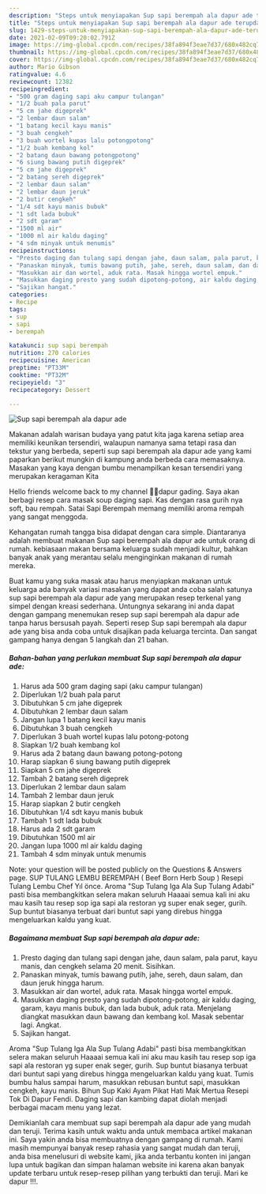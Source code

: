 ```yaml
---
description: "Steps untuk menyiapakan Sup sapi berempah ala dapur ade terupdate"
title: "Steps untuk menyiapakan Sup sapi berempah ala dapur ade terupdate"
slug: 1429-steps-untuk-menyiapakan-sup-sapi-berempah-ala-dapur-ade-terupdate
date: 2021-02-09T09:20:02.791Z
image: https://img-global.cpcdn.com/recipes/38fa894f3eae7d37/680x482cq70/sup-sapi-berempah-ala-dapur-ade-foto-resep-utama.jpg
thumbnail: https://img-global.cpcdn.com/recipes/38fa894f3eae7d37/680x482cq70/sup-sapi-berempah-ala-dapur-ade-foto-resep-utama.jpg
cover: https://img-global.cpcdn.com/recipes/38fa894f3eae7d37/680x482cq70/sup-sapi-berempah-ala-dapur-ade-foto-resep-utama.jpg
author: Mario Gibson
ratingvalue: 4.6
reviewcount: 12382
recipeingredient:
- "500 gram daging sapi aku campur tulangan"
- "1/2 buah pala parut"
- "5 cm jahe digeprek"
- "2 lembar daun salam"
- "1 batang kecil kayu manis"
- "3 buah cengkeh"
- "3 buah wortel kupas lalu potongpotong"
- "1/2 buah kembang kol"
- "2 batang daun bawang potongpotong"
- "6 siung bawang putih digeprek"
- "5 cm jahe digeprek"
- "2 batang sereh digeprek"
- "2 lembar daun salam"
- "2 lembar daun jeruk"
- "2 butir cengkeh"
- "1/4 sdt kayu manis bubuk"
- "1 sdt lada bubuk"
- "2 sdt garam"
- "1500 ml air"
- "1000 ml air kaldu daging"
- "4 sdm minyak untuk menumis"
recipeinstructions:
- "Presto daging dan tulang sapi dengan jahe, daun salam, pala parut, kayu manis, dan cengkeh selama 20 menit. Sisihkan."
- "Panaskan minyak, tumis bawang putih, jahe, sereh, daun salam, dan daun jeruk hingga harum."
- "Masukkan air dan wortel, aduk rata. Masak hingga wortel empuk."
- "Masukkan daging presto yang sudah dipotong-potong, air kaldu daging, garam, kayu manis bubuk, dan lada bubuk, aduk rata. Menjelang diangkat masukkan daun bawang dan kembang kol. Masak sebentar lagi. Angkat."
- "Sajikan hangat."
categories:
- Recipe
tags:
- sup
- sapi
- berempah

katakunci: sup sapi berempah 
nutrition: 270 calories
recipecuisine: American
preptime: "PT33M"
cooktime: "PT32M"
recipeyield: "3"
recipecategory: Dessert

---
```



![Sup sapi berempah ala dapur ade](https://img-global.cpcdn.com/recipes/38fa894f3eae7d37/680x482cq70/sup-sapi-berempah-ala-dapur-ade-foto-resep-utama.jpg)

Makanan adalah warisan budaya yang patut kita jaga karena setiap area memiliki keunikan tersendiri, walaupun namanya sama tetapi rasa dan tekstur yang berbeda, seperti sup sapi berempah ala dapur ade yang kami paparkan berikut mungkin di kampung anda berbeda cara memasaknya. Masakan yang kaya dengan bumbu menampilkan kesan tersendiri yang merupakan keragaman Kita

Hello friends welcome back to my channel 👩‍🍳dapur gading. Saya akan berbagi resep cara masak soup daging sapi. Kas dengan rasa gurih nya soft, bau rempah. Satai Sapi Berempah memang memiliki aroma rempah yang sangat menggoda.

Kehangatan rumah tangga bisa didapat dengan cara simple. Diantaranya adalah membuat makanan Sup sapi berempah ala dapur ade untuk orang di rumah. kebiasaan makan bersama keluarga sudah menjadi kultur, bahkan banyak anak yang merantau selalu menginginkan makanan di rumah mereka.

Buat kamu yang suka masak atau harus menyiapkan makanan untuk keluarga ada banyak variasi masakan yang dapat anda coba salah satunya sup sapi berempah ala dapur ade yang merupakan resep terkenal yang simpel dengan kreasi sederhana. Untungnya sekarang ini anda dapat dengan gampang menemukan resep sup sapi berempah ala dapur ade tanpa harus bersusah payah.
Seperti resep Sup sapi berempah ala dapur ade yang bisa anda coba untuk disajikan pada keluarga tercinta. Dan sangat gampang hanya dengan 5 langkah dan 21 bahan.


<!--inarticleads1-->

##### Bahan-bahan yang perlukan membuat Sup sapi berempah ala dapur ade:

1. Harus ada 500 gram daging sapi (aku campur tulangan)
1. Diperlukan 1/2 buah pala parut
1. Dibutuhkan 5 cm jahe digeprek
1. Dibutuhkan 2 lembar daun salam
1. Jangan lupa 1 batang kecil kayu manis
1. Dibutuhkan 3 buah cengkeh
1. Diperlukan 3 buah wortel kupas lalu potong-potong
1. Siapkan 1/2 buah kembang kol
1. Harus ada 2 batang daun bawang potong-potong
1. Harap siapkan 6 siung bawang putih digeprek
1. Siapkan 5 cm jahe digeprek
1. Tambah 2 batang sereh digeprek
1. Diperlukan 2 lembar daun salam
1. Tambah 2 lembar daun jeruk
1. Harap siapkan 2 butir cengkeh
1. Dibutuhkan 1/4 sdt kayu manis bubuk
1. Tambah 1 sdt lada bubuk
1. Harus ada 2 sdt garam
1. Dibutuhkan 1500 ml air
1. Jangan lupa 1000 ml air kaldu daging
1. Tambah 4 sdm minyak untuk menumis


Note: your question will be posted publicly on the Questions &amp; Answers page. SUP TULANG LEMBU BEREMPAH ( Beef Born Herb Soup ) Resepi Tulang Lembu Chef Yıl önce. Aroma &#34;Sup Tulang Iga Ala Sup Tulang Adabi&#34; pasti bisa membangkitkan selera makan seluruh Haaaai semua kali ini aku mau kasih tau resep sop iga sapi ala restoran yg super enak seger, gurih. Sup buntut biasanya terbuat dari buntut sapi yang direbus hingga mengeluarkan kaldu yang kuat. 

<!--inarticleads2-->

##### Bagaimana membuat  Sup sapi berempah ala dapur ade:

1. Presto daging dan tulang sapi dengan jahe, daun salam, pala parut, kayu manis, dan cengkeh selama 20 menit. Sisihkan.
1. Panaskan minyak, tumis bawang putih, jahe, sereh, daun salam, dan daun jeruk hingga harum.
1. Masukkan air dan wortel, aduk rata. Masak hingga wortel empuk.
1. Masukkan daging presto yang sudah dipotong-potong, air kaldu daging, garam, kayu manis bubuk, dan lada bubuk, aduk rata. Menjelang diangkat masukkan daun bawang dan kembang kol. Masak sebentar lagi. Angkat.
1. Sajikan hangat.


Aroma &#34;Sup Tulang Iga Ala Sup Tulang Adabi&#34; pasti bisa membangkitkan selera makan seluruh Haaaai semua kali ini aku mau kasih tau resep sop iga sapi ala restoran yg super enak seger, gurih. Sup buntut biasanya terbuat dari buntut sapi yang direbus hingga mengeluarkan kaldu yang kuat. Tumis bumbu halus sampai harum, masukkan rebusan buntut sapi, masukkan cengkeh, kayu manis. Bihun Sup Kaki Ayam Pikat Hati Mak Mertua Resepi Tok Di Dapur Fendi. Daging sapi dan kambing dapat diolah menjadi berbagai macam menu yang lezat. 

Demikianlah cara membuat sup sapi berempah ala dapur ade yang mudah dan teruji. Terima kasih untuk waktu anda untuk membaca artikel makanan ini. Saya yakin anda bisa membuatnya dengan gampang di rumah. Kami masih mempunyai banyak resep rahasia yang sangat mudah dan teruji, anda bisa menelusuri di website kami, jika anda terbantu konten ini jangan lupa untuk bagikan dan simpan halaman website ini karena akan banyak update terbaru untuk resep-resep pilihan yang terbukti dan teruji. Mari ke dapur !!!. 
